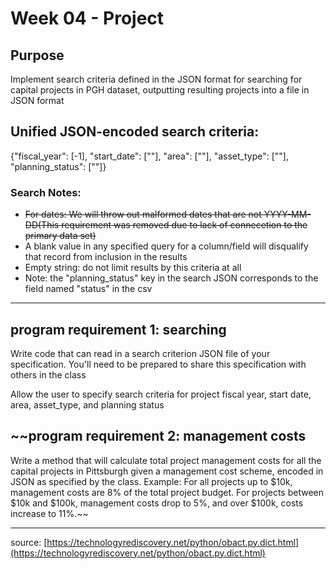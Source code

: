 # Week 04 - Project
## Purpose

Implement search criteria defined in the JSON format for searching for capital projects in PGH dataset, outputting resulting projects into a file in JSON format

## Unified JSON-encoded search criteria:

{"fiscal_year": [-1], "start_date": [""], "area": [""], "asset_type": [""], "planning_status": [""]}

### Search Notes:

-   ~~For dates: We will throw out malformed dates that are not YYYY-MM-DD(This requirement was removed due to lack of connecetion to the primary data set)~~
-   A blank value in any specified query for a column/field will disqualify that record from inclusion in the results
-   Empty string: do not limit results by this criteria at all
-   Note: the "planning_status" key in the search JSON corresponds to the field named "status" in the csv
---
## program requirement 1: searching

Write code that can read in a search criterion JSON file of your specification. You'll need to be prepared to share this specification with others in the class

Allow the user to specify search criteria for project fiscal year, start date, area, asset_type, and planning status

## ~~program requirement 2: management costs

Write a method that will calculate total project management costs for all the capital projects in Pittsburgh given a management cost scheme, encoded in JSON as specified by the class. Example: For all projects up to $10k, management costs are 8% of the total project budget. For projects between $10k and $100k, management costs drop to 5%, and over $100k, costs increase to 11%.~~


---
source: [https://technologyrediscovery.net/python/obact.py.dict.html](https://technologyrediscovery.net/python/obact.py.dict.html)